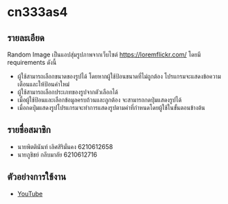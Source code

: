 # cn333as4

## รายละเอียด
Random Image เป็นแอปสุ่มรูปภาพจากเว็บไซต์ https://loremflickr.com/ โดยมี requirements ดังนี้
- ผู้ใช้สามารถเลือกขนาดของรูปได้ โดยหากผู้ใช้ป้อนขนาดที่ไม่ถูกต้อง โปรแกรมจะแสดงข้อความเตือนและให้ป้อนค่าใหม่
- ผู้ใช้สามารถเลือกประเภทของรูปจากตัวเลือกได้
- เมื่อผู้ใช้ป้อนและเลือกข้อมูลครบถ้วนและถูกต้อง จะสามารถกดปุ่มแสดงรูปได้
- เมื่อกดปุ่มแสดงรูปโปรแกรมจะทำการแสดงรูปตามค่าที่กำหนดโดยผู้ใช้ในขั้นตอนข้างต้น

## รายชื่อสมาชิก
- นายพิตตินันท์ เลิศสิริมั่นคง 6210612658
- นายภูชิชย์ กลีบมาลัย 6210612716

## ตัวอย่างการใช้งาน
- [YouTube](https://www.youtube.com/watch?v=l-jHI1Kxo9w)
